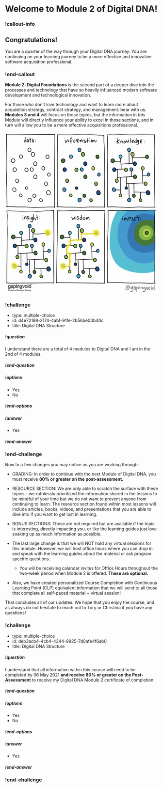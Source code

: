 # Welcome to Module 2 of Digital DNA!

### !callout-info
## Congratulations!
You are a quarter of the way through your Digital DNA journey. You are continuing on your learning journey to be a more effective and innovative software acquisition professional.
### !end-callout


**Module 2: Digital Foundations** is the second part of a deeper dive into the processes and technology that have so heavily influenced modern software development and technological innovation.   

For those who don’t love technology and want to learn more about acquisition strategy, contract strategy, and management: bear with us. **Modules 3 and 4** will focus on those topics, but the information in _this_ Module will directly influence your ability to excel in those sections, and in turn will allow you to be a more effective acquisitions professional.

![DevOps Timeline](../__images/gaping-void.png)

<!-- >>>>>>>>>>>>>>>>>>>>>> BEGIN CHALLENGE >>>>>>>>>>>>>>>>>>>>>> -->
<!-- Replace everything in square brackets [] and remove brackets  -->

### !challenge

* type: multiple-choice
* id: d4e72198-2174-4abf-91fe-2b56be00b40c
* title: Digital DNA Structure
<!-- * points: [1] (optional, the number of points for scoring as a checkpoint) -->
<!-- * topics: [python, pandas] (optional the topics for analyzing points) -->

##### !question

I understand there are a total of 4 modules to Digital DNA and I am in the 2nd of 4 modules.  

##### !end-question

##### !options

* Yes
* No

##### !end-options

##### !answer
* Yes

##### !end-answer

<!-- other optional sections -->
<!-- !hint - !end-hint (markdown, hidden, students click to view) -->
<!-- !rubric - !end-rubric (markdown, instructors can see while scoring a checkpoint) -->
<!-- !explanation - !end-explanation (markdown, students can see after answering correctly) -->

### !end-challenge

<!-- ======================= END CHALLENGE ======================= -->

Now to a few changes you may notice as you are working through:

* GRADING: In order to continue with the next Module of Digital DNA, you must receive **80% or greater on the post-assessment.**

* RESOURCE SECTION: We are only able to scratch the surface with these topics - we ruthlessly prioritized the information shared in the lessons to be mindful of your time but we do not want to prevent anyone from continuing to learn. The resource section found within most lessons will include articles, books, videos, and presentations that you are able to dive into if you want to get lost in learning.   

* BONUS SECTIONS: These are not required but are available if the topic is interesting, directly impacting you, or like the learning guides just love soaking up as much information as possible.  

* The last large change is that we will NOT hold any virtual sessions for this module. However, we will host office hours where you can drop in and speak with the learning guides about the material or ask program specific questions.  
  * You will be receiving calendar invites for Office Hours throughout the two-week period when Module 2 is offered. **These are optional.**  

* Also, we have created personalized Course Completion with Continuous Learning Point (CLP) equivalent information that we will send to all those that complete all self-paced material + virtual session!

 That concludes all of our updates. We hope that you enjoy the course, and as always do not hesitate to reach out to Tory or Christina if you have any questions!

 <!-- >>>>>>>>>>>>>>>>>>>>>> BEGIN CHALLENGE >>>>>>>>>>>>>>>>>>>>>> -->
 <!-- Replace everything in square brackets [] and remove brackets  -->

 ### !challenge

 * type: multiple-choice
 * id: deb3acb4-4cb4-4344-9925-7d0afe4f6ab0
 * title: Digital DNA Structure
 <!-- * points: [1] (optional, the number of points for scoring as a checkpoint) -->
 <!-- * topics: [python, pandas] (optional the topics for analyzing points) -->

 ##### !question

I understand that all information within this course will need to be completed by 06 May 2021 **and receive 80% or greater on the Post-Assessment** to receive my Digital DNA Module 2 certificate of completion:

 ##### !end-question

 ##### !options

 * Yes
 * No

 ##### !end-options

 ##### !answer

 * Yes

 ##### !end-answer

 <!-- other optional sections -->
 <!-- !hint - !end-hint (markdown, hidden, students click to view) -->
 <!-- !rubric - !end-rubric (markdown, instructors can see while scoring a checkpoint) -->
 <!-- !explanation - !end-explanation (markdown, students can see after answering correctly) -->

 ### !end-challenge
